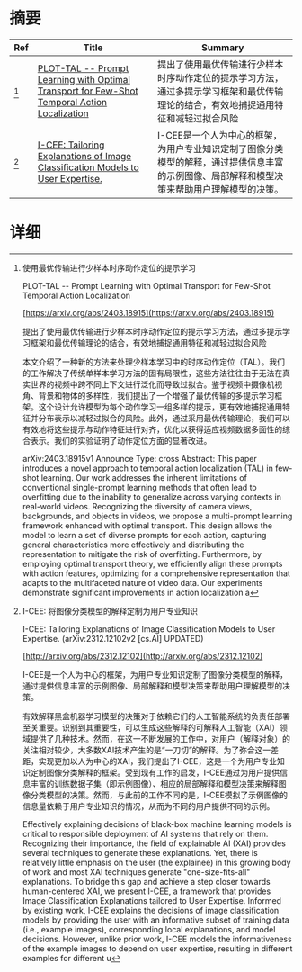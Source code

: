 # 摘要

| Ref | Title | Summary |
| --- | --- | --- |
| [^1] | [PLOT-TAL -- Prompt Learning with Optimal Transport for Few-Shot Temporal Action Localization](https://arxiv.org/abs/2403.18915) | 提出了使用最优传输进行少样本时序动作定位的提示学习方法，通过多提示学习框架和最优传输理论的结合，有效地捕捉通用特征和减轻过拟合风险 |
| [^2] | [I-CEE: Tailoring Explanations of Image Classification Models to User Expertise.](http://arxiv.org/abs/2312.12102) | I-CEE是一个人为中心的框架，为用户专业知识定制了图像分类模型的解释，通过提供信息丰富的示例图像、局部解释和模型决策来帮助用户理解模型的决策。 |

# 详细

[^1]: 使用最优传输进行少样本时序动作定位的提示学习

    PLOT-TAL -- Prompt Learning with Optimal Transport for Few-Shot Temporal Action Localization

    [https://arxiv.org/abs/2403.18915](https://arxiv.org/abs/2403.18915)

    提出了使用最优传输进行少样本时序动作定位的提示学习方法，通过多提示学习框架和最优传输理论的结合，有效地捕捉通用特征和减轻过拟合风险

    

    本文介绍了一种新的方法来处理少样本学习中的时序动作定位（TAL）。我们的工作解决了传统单样本学习方法的固有局限性，这些方法往往由于无法在真实世界的视频中跨不同上下文进行泛化而导致过拟合。鉴于视频中摄像机视角、背景和物体的多样性，我们提出了一个增强了最优传输的多提示学习框架。这个设计允许模型为每个动作学习一组多样的提示，更有效地捕捉通用特征并分布表示以减轻过拟合的风险。此外，通过采用最优传输理论，我们可以有效地将这些提示与动作特征进行对齐，优化以获得适应视频数据多面性的综合表示。我们的实验证明了动作定位方面的显著改进。

    arXiv:2403.18915v1 Announce Type: cross  Abstract: This paper introduces a novel approach to temporal action localization (TAL) in few-shot learning. Our work addresses the inherent limitations of conventional single-prompt learning methods that often lead to overfitting due to the inability to generalize across varying contexts in real-world videos. Recognizing the diversity of camera views, backgrounds, and objects in videos, we propose a multi-prompt learning framework enhanced with optimal transport. This design allows the model to learn a set of diverse prompts for each action, capturing general characteristics more effectively and distributing the representation to mitigate the risk of overfitting. Furthermore, by employing optimal transport theory, we efficiently align these prompts with action features, optimizing for a comprehensive representation that adapts to the multifaceted nature of video data. Our experiments demonstrate significant improvements in action localization a
    
[^2]: I-CEE: 将图像分类模型的解释定制为用户专业知识

    I-CEE: Tailoring Explanations of Image Classification Models to User Expertise. (arXiv:2312.12102v2 [cs.AI] UPDATED)

    [http://arxiv.org/abs/2312.12102](http://arxiv.org/abs/2312.12102)

    I-CEE是一个人为中心的框架，为用户专业知识定制了图像分类模型的解释，通过提供信息丰富的示例图像、局部解释和模型决策来帮助用户理解模型的决策。

    

    有效解释黑盒机器学习模型的决策对于依赖它们的人工智能系统的负责任部署至关重要。识别到其重要性，可以生成这些解释的可解释人工智能（XAI）领域提供了几种技术。然而，在这一不断发展的工作中，对用户（解释对象）的关注相对较少，大多数XAI技术产生的是“一刀切”的解释。为了弥合这一差距，实现更加以人为中心的XAI，我们提出了I-CEE，这是一个为用户专业知识定制图像分类解释的框架。受到现有工作的启发，I-CEE通过为用户提供信息丰富的训练数据子集（即示例图像）、相应的局部解释和模型决策来解释图像分类模型的决策。然而，与此前的工作不同的是，I-CEE模拟了示例图像的信息量依赖于用户专业知识的情况，从而为不同的用户提供不同的示例。

    Effectively explaining decisions of black-box machine learning models is critical to responsible deployment of AI systems that rely on them. Recognizing their importance, the field of explainable AI (XAI) provides several techniques to generate these explanations. Yet, there is relatively little emphasis on the user (the explainee) in this growing body of work and most XAI techniques generate "one-size-fits-all" explanations. To bridge this gap and achieve a step closer towards human-centered XAI, we present I-CEE, a framework that provides Image Classification Explanations tailored to User Expertise. Informed by existing work, I-CEE explains the decisions of image classification models by providing the user with an informative subset of training data (i.e., example images), corresponding local explanations, and model decisions. However, unlike prior work, I-CEE models the informativeness of the example images to depend on user expertise, resulting in different examples for different u
    

